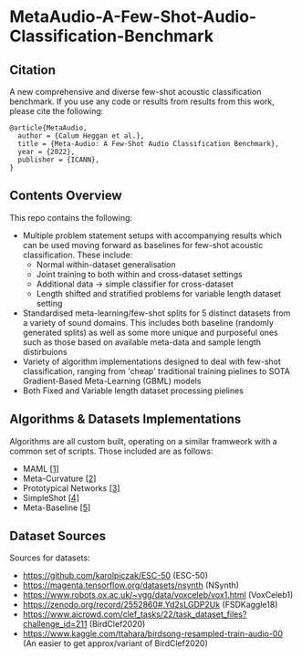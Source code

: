 # MetaAudio-A-Few-Shot-Audio-Classification-Benchmark
## Citation
A new comprehensive and diverse few-shot acoustic classification benchmark. If you use any code or results from results from this work, please cite the following: 
```
@article{MetaAudio,
  author = {Calum Heggan et al.},
  title = {Meta-Audio: A Few-Shot Audio Classification Benchmark},
  year = {2022},
  publisher = {ICANN},
}
```

## Contents Overview
This repo contains the following:
 - Multiple problem statement setups with accompanying results which can be used moving forward as baselines for few-shot acoustic classification. These include:
   - Normal within-dataset generalisation 
   - Joint training to both within and cross-dataset settings
   - Additional data -> simple classifier for cross-dataset
   - Length shifted and stratified problems for variable length dataset setting
 - Standardised meta-learning/few-shot splits for 5 distinct datasets from a variety of sound domains. This includes both baseline (randomly generated splits) as well as some more unique and purposeful ones such as those based on available meta-data and sample length distirbuions
 - Variety of algorithm implementations designed to deal with few-shot classification, ranging from 'cheap' traditional training pielines to SOTA Gradient-Based Meta-Learning (GBML) models
 - Both Fixed and Variable length dataset processing pielines

## Algorithms & Datasets Implementations
Algorithms are all custom built, operating on a similar framweork with a common set of scripts. Those included are as follows:
  -  MAML [[1]](https://arxiv.org/abs/1703.03400)
  -  Meta-Curvature [[2]](https://arxiv.org/abs/1902.03356)
  -  Prototypical Networks [[3]](https://arxiv.org/abs/1703.05175)
  -  SimpleShot [[4]](https://arxiv.org/abs/1911.04623)
  -  Meta-Baseline [[5]](https://arxiv.org/abs/2003.04390)

## Dataset Sources
Sources for datasets:
  - https://github.com/karolpiczak/ESC-50 (ESC-50)
  - https://magenta.tensorflow.org/datasets/nsynth (NSynth)
  - https://www.robots.ox.ac.uk/~vgg/data/voxceleb/vox1.html (VoxCeleb1)
  - https://zenodo.org/record/2552860#.Yd2sLGDP2Uk (FSDKaggle18)
  - https://www.aicrowd.com/clef_tasks/22/task_dataset_files?challenge_id=211 (BirdClef2020)
  - https://www.kaggle.com/ttahara/birdsong-resampled-train-audio-00 (An easier to get approx/variant of BirdClef2020)



